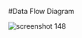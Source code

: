 #Data Flow Diagram


![screenshot 148](https://cloud.githubusercontent.com/assets/16803776/14129060/32bfcc0e-f5ec-11e5-92fc-363e51e32295.png)

